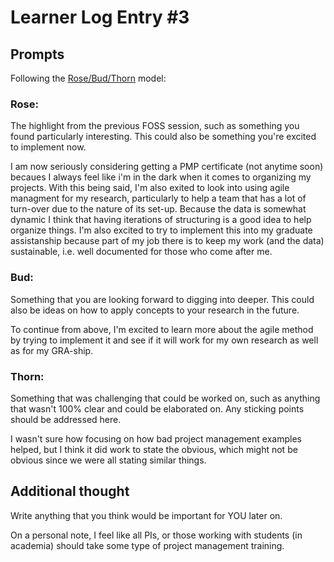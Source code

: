 # Learner Log Entry #3 

## Prompts
Following the [Rose/Bud/Thorn](https://www.panoramaed.com/blog/rose-bud-thorn-activity-and-worksheet#:~:text=%22Rose%2C%20Bud%2C%20Thorn%22%20is%20a%20mindful%20design%2D,day%2C%20week%2C%20or%20month.) model:

### Rose:
The highlight from the previous FOSS session, such as something you found particularly interesting. This could also be something you're excited to implement now.

I am now seriously considering getting a PMP certificate (not anytime soon) becaues I always feel like i'm in the dark when it comes to organizing my projects. With this being said, I'm also exited to look into using agile managment for my research, particularly to help a team that has a lot of turn-over due to the nature of its set-up. Because the data is somewhat dynamic I think that having iterations of structuring is a good idea to help organize things. I'm also excited to try to implement this into my graduate assistanship because part of my job there is to keep my work (and the data) sustainable, i.e. well documented for those who come after me.

### Bud: 
Something that you are looking forward to digging into deeper. This could also be ideas on how to apply concepts to your research in the future. 

To continue from above, I'm excited to learn more about the agile method by trying to implement it and see if it will  work for my own research as well as for my GRA-ship.

### Thorn: 
Something that was challenging that could be worked on, such as anything that wasn't 100% clear and could be elaborated on. Any sticking points should be addressed here. 

I wasn't sure how focusing on how bad project management examples helped, but I think it did work to state the obvious, which might not be obvious since we were all stating similar things. 

## Additional thought
Write anything that you think would be important for YOU later on.

On a personal note, I feel like all PIs, or those working with students (in academia) should take some type of project management training.